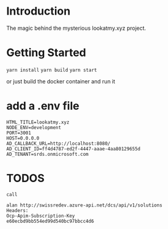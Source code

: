 # Introduction 
The magic behind the mysterious lookatmy.xyz project.

# Getting Started
`yarn install`
`yarn build`
`yarn start`

or just build the docker container and run it

# add a .env file
```
HTML_TITLE=lookatmy.xyz
NODE_ENV=development
PORT=3001
HOST=0.0.0.0
AD_CALLBACK_URL=http://localhost:8080/
AD_CLIENT_ID=ff4d4787-ed2f-4447-aaae-4aa80129655d
AD_TENANT=srds.onmicrosoft.com
```

# TODOS
```
call

alan http://swissredev.azure-api.net/dcs/api/v1/solutions
Headers:
Ocp-Apim-Subscription-Key
e60ecbd9bb554ed99d540bc97bbcc4d6

```